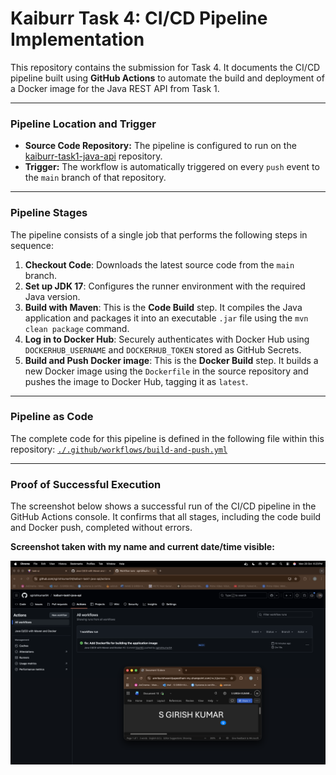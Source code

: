 # Kaiburr Task 4: CI/CD Pipeline Implementation

This repository contains the submission for Task 4. It documents the CI/CD pipeline built using **GitHub Actions** to automate the build and deployment of a Docker image for the Java REST API from Task 1.

---

### Pipeline Location and Trigger

-   **Source Code Repository:** The pipeline is configured to run on the [kaiburr-task1-java-api](https://github.com/<your-github-username>/kaiburr-task1-java-api) repository.
-   **Trigger:** The workflow is automatically triggered on every `push` event to the `main` branch of that repository.

---

### Pipeline Stages

The pipeline consists of a single job that performs the following steps in sequence:

1.  **Checkout Code**: Downloads the latest source code from the `main` branch.
2.  **Set up JDK 17**: Configures the runner environment with the required Java version.
3.  **Build with Maven**: This is the **Code Build** step. It compiles the Java application and packages it into an executable `.jar` file using the `mvn clean package` command.
4.  **Log in to Docker Hub**: Securely authenticates with Docker Hub using `DOCKERHUB_USERNAME` and `DOCKERHUB_TOKEN` stored as GitHub Secrets.
5.  **Build and Push Docker image**: This is the **Docker Build** step. It builds a new Docker image using the `Dockerfile` in the source repository and pushes the image to Docker Hub, tagging it as `latest`.

---

### Pipeline as Code

The complete code for this pipeline is defined in the following file within this repository:
[`./.github/workflows/build-and-push.yml`](./.github/workflows/build-and-push.yml)

---

### Proof of Successful Execution

The screenshot below shows a successful run of the CI/CD pipeline in the GitHub Actions console. It confirms that all stages, including the code build and Docker push, completed without errors.

**Screenshot taken with my name and current date/time visible:**

![Successful CI/CD Pipeline Run](screenshot-pipeline-success.png)
